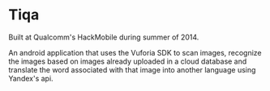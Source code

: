 Tiqa
====

Built at Qualcomm's HackMobile during summer of 2014.

An android application that uses the Vuforia SDK to scan images, recognize the images based on images already uploaded in a cloud database and translate the word associated with that image into another language using Yandex's api.
